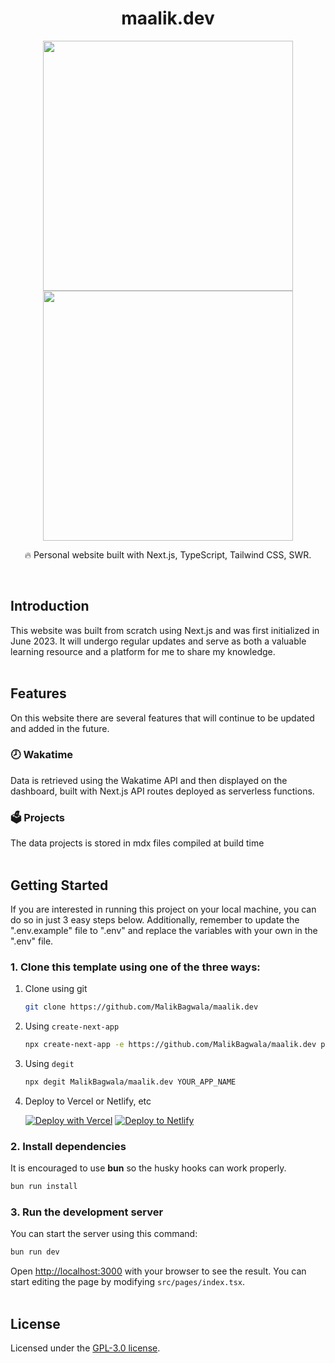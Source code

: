 <div align="center">
  <h1>maalik.dev</h1>
   <img height="400px" width="auto" src="https://res.cloudinary.com/maalik-dev/image/upload/v1694112941/maalik-dev-mac_m4w7tc.png">
   <img height="400px" height="auto" src="https://res.cloudinary.com/maalik-dev/image/upload/v1694112004/733E9B05-B825-4A3A-B6D4-CCBA98B1DE0E_ill6kz.png">
  <p>🔥 Personal website built with Next.js, TypeScript, Tailwind CSS, SWR.</p>
</div>
<br />

## Introduction

This website was built from scratch using Next.js and was first initialized in June 2023. It will undergo regular updates and serve as both a valuable learning resource and a platform for me to share my knowledge.
<br /><br />

## Features

On this website there are several features that will continue to be updated and added in the future.

### 🕗 Wakatime

Data is retrieved using the Wakatime API and then displayed on the dashboard, built with Next.js API routes deployed as serverless functions.

### 🗳 Projects

The data projects is stored in mdx files compiled at build time
<br /><br />

## Getting Started

If you are interested in running this project on your local machine, you can do so in just 3 easy steps below. Additionally, remember to update the ".env.example" file to ".env" and replace the variables with your own in the ".env" file.

### 1. Clone this template using one of the three ways:

1. Clone using git

   ```bash
   git clone https://github.com/MalikBagwala/maalik.dev
   ```

2. Using `create-next-app`

   ```bash
   npx create-next-app -e https://github.com/MalikBagwala/maalik.dev project-name
   ```

3. Using `degit`

   ```bash
   npx degit MalikBagwala/maalik.dev YOUR_APP_NAME
   ```

4. Deploy to Vercel or Netlify, etc

   [![Deploy with Vercel](https://vercel.com/button)](https://vercel.com/new/git/external?repository-url=https://github.com/MalikBagwala/maalik.dev)
   [![Deploy to Netlify](https://www.netlify.com/img/deploy/button.svg)](https://app.netlify.com/start/deploy?repository=https://github.com/MalikBagwala/maalik.dev)

### 2. Install dependencies

It is encouraged to use **bun** so the husky hooks can work properly.

```bash
bun run install
```

### 3. Run the development server

You can start the server using this command:

```bash
bun run dev
```

Open [http://localhost:3000](http://localhost:3000) with your browser to see the result. You can start editing the page by modifying `src/pages/index.tsx`.
<br /><br />

## License

Licensed under the [GPL-3.0 license](https://github.com/MalikBagwala/maalik.dev/blob/main/LICENSE).
